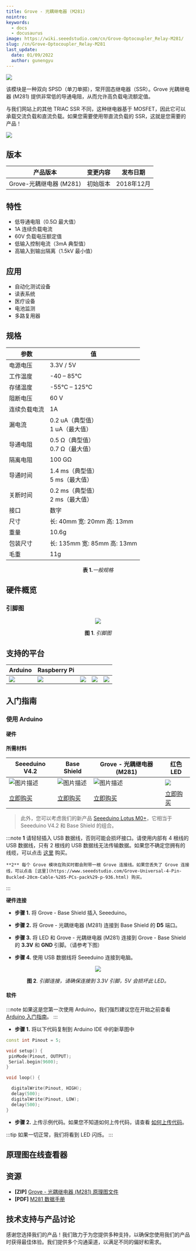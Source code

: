 ```yaml
---
title: Grove - 光耦继电器 (M281)
nointro:
keywords:
  - docs
  - docusaurus
image: https://wiki.seeedstudio.com/cn/Grove-Optocoupler_Relay-M281/
slug: /cn/Grove-Optocoupler_Relay-M281
last_update:
  date: 01/09/2022
  author: gunengyu
---
```


![](https://files.seeedstudio.com/wiki/Grove-Optocoupler-Relay-M281/img/preview.png)

该模块是一种双向 SPSD（单刀单掷），常开固态继电器（SSR）。Grove 光耦继电器 (M281) 提供非常低的导通电阻，从而允许高负载电流额定值。

与我们网站上的其他 TRIAC SSR 不同，这种继电器基于 MOSFET，因此它可以承载交流负载和直流负载。如果您需要使用带直流负载的 SSR，这就是您需要的产品！

<p style={{}}><a href="https://www.seeedstudio.com/Grove-Optocoupler-Relay-M281-p-2923.html" target="_blank"><img src="https://files.seeedstudio.com/wiki/Seeed-WiKi/docs/images/300px-Get_One_Now_Banner-ragular.png" /></a></p>

## 版本

| 产品版本                  | 变更内容                                                                                               | 发布日期       |
|---------------------------|-------------------------------------------------------------------------------------------------------|---------------|
| Grove-光耦继电器 (M281) | 初始版本                                                                                               | 2018年12月    |

## 特性

- 低导通电阻（0.5Ω 最大值）
- 1A 连续负载电流
- 60V 负载电压额定值
- 低输入控制电流（3mA 典型值）
- 高输入到输出隔离（1.5kV 最小值）

## 应用

- 自动化测试设备
- 读表系统
- 医疗设备
- 电池监测
- 多路复用器

## 规格

  | 参数                | 值                     |
  |---------------------|------------------------|
  | 电源电压           | 3.3V / 5V             |
  | 工作温度           | -40 – 85℃            |
  | 存储温度           | -55°C – 125°C         |
  | 阻断电压           | 60 V                  |
  | 连续负载电流       | 1A                    |
  | 漏电流             | 0.2 uA（典型值）<br />1 uA（最大值） |
  | 导通电阻           | 0.5 Ω（典型值）<br />0.7 Ω（最大值） |
  | 隔离电阻           | 100 GΩ                |
  | 导通时间           | 1.4 ms（典型值）<br />5 ms（最大值） |
  | 关断时间           | 0.2 ms（典型值）<br />2 ms（最大值） |
  | 接口               | 数字                  |
  | 尺寸               | 长: 40mm 宽: 20mm 高: 13mm |
  | 重量               | 10.6g                 |
  | 包装尺寸           | 长: 135mm 宽: 85mm 高: 13mm |
  | 毛重               | 11g                   |
  <div align="center"><b>表 1.</b><i>一般规格</i></div>

## 硬件概览

### 引脚图

<div align="center">
  <figure>
    <p style={{}}><a href="https://files.seeedstudio.com/wiki/Grove-Optocoupler-Relay-M281/img/pinout.jpg" target="_blank"><img src="https://files.seeedstudio.com/wiki/Grove-Optocoupler-Relay-M281/img/pinout.jpg" /></a></p>
    <figcaption><b>图 1</b>. <i>引脚图</i></figcaption>
  </figure>
</div>

## 支持的平台

| Arduino                                                                                             | Raspberry Pi                                                                                             |                                                                                                 |                                                                                                          |                                                                                                    |
|-----------------------------------------------------------------------------------------------------|----------------------------------------------------------------------------------------------------------|-------------------------------------------------------------------------------------------------|---------------------------------------------------------------------------------------------------|----------------------------------------------------------------------------------------------------|
| ![](https://files.seeedstudio.com/wiki/wiki_english/docs/images/arduino_logo.jpg) | ![](https://files.seeedstudio.com/wiki/wiki_english/docs/images/raspberry_pi_logo.jpg) | ![](https://files.seeedstudio.com/wiki/wiki_english/docs/images/bbg_logo.jpg) | ![](https://files.seeedstudio.com/wiki/wiki_english/docs/images/wio_logo_n.jpg) | ![](https://files.seeedstudio.com/wiki/wiki_english/docs/images/linkit_logo.jpg) |

## 入门指南

### 使用 Arduino

#### 硬件

**所需材料**

| Seeeduino V4.2 | Base Shield | Grove - 光耦继电器 (M281) | 红色 LED |
|--------------|-------------|-----------------|-----|
|![图片描述](https://files.seeedstudio.com/wiki/wiki_english/docs/images/seeeduino_v4.2.jpg)|![图片描述](https://files.seeedstudio.com/wiki/wiki_english/docs/images/base_shield.jpg)|![图片描述](https://files.seeedstudio.com/wiki/Grove-Optocoupler-Relay-M281/img/thumbnail.jpg)|![](https://files.seeedstudio.com/wiki/Grove-Optocoupler-Relay-M281/img/led.jpg)|
|[立即购买](https://www.seeedstudio.com/Seeeduino-V4.2-p-2517.html)|[立即购买](https://www.seeedstudio.com/Base-Shield-V2-p-1378.html)|[立即购买](https://www.seeedstudio.com/Grove-Optocoupler-Relay-M281-p-2923.html)|[立即购买](https://www.seeedstudio.com/3mm-LED-Red-25-PCs-p-1588.html)|

>此外，您可以考虑我们的新产品 [Seeeduino Lotus M0+](https://www.seeedstudio.com/Seeeduino-Lotus-Cortex-M0-p-2896.html)，它相当于 Seeeduino V4.2 和 Base Shield 的组合。

:::note
    **1** 请轻轻插入 USB 数据线，否则可能会损坏接口。请使用内部有 4 根线的 USB 数据线，只有 2 根线的 USB 数据线无法传输数据。如果您不确定您拥有的线缆，可以点击 [这里](https://www.seeedstudio.com/Micro-USB-Cable-48cm-p-1475.html) 购买。

    **2** 每个 Grove 模块在购买时都会附带一根 Grove 连接线。如果您丢失了 Grove 连接线，可以点击 [这里](https://www.seeedstudio.com/Grove-Universal-4-Pin-Buckled-20cm-Cable-%285-PCs-pack%29-p-936.html) 购买。
:::

**硬件连接**

- **步骤 1.** 将 Grove - Base Shield 插入 Seeeduino。

- **步骤 2.** 将 Grove - 光耦继电器 (M281) 连接到 Base Shield 的 **D5** 端口。

- **步骤 3.** 将 LED 和 Grove - 光耦继电器 (M281) 连接到 Grove - Base Shield 的 **3.3V** 和 **GND** 引脚。（请参考下图）

- **步骤 4.** 使用 USB 数据线将 Seeeduino 连接到电脑。

<div align="center">
  <figure>
    <p style={{}}><a href="https://files.seeedstudio.com/wiki/Grove-Optocoupler-Relay-M281/img/connect2.png" target="_blank"><img src="https://files.seeedstudio.com/wiki/Grove-Optocoupler-Relay-M281/img/connect2.png" /></a></p>
    <figcaption><b>图 2</b>. <i>引脚连接，请确保连接到 3.3V 引脚，5V 会损坏此 LED。</i></figcaption>
  </figure>
</div>

#### 软件

:::note
        如果这是您第一次使用 Arduino，我们强烈建议您在开始之前查看 [Arduino 入门指南](https://wiki.seeedstudio.com/cn/Getting_Started_with_Arduino/)。
:::

- **步骤 1.** 将以下代码复制到 Arduino IDE 中的新草图中

```cpp
const int Pinout = 5;      

void setup() {
 pinMode(Pinout, OUTPUT);
 Serial.begin(9600);
}

void loop() {

  digitalWrite(Pinout, HIGH); 
  delay(500);
  digitalWrite(Pinout, LOW); 
  delay(500);
}
```

- **步骤 2.** 上传示例代码。如果您不知道如何上传代码，请查看 [如何上传代码](https://wiki.seeedstudio.com/cn/Upload_Code/)。

:::tip
  如果一切正常，我们将看到 LED 闪烁。
:::

## 原理图在线查看器

<div className="altium-ecad-viewer" data-project-src="https://files.seeedstudio.com/wiki/Grove-Optocoupler-Relay-M281/res/Grove-Optocoupler%20Relay%20(M281).zip" style={{borderRadius: '0px 0px 4px 4px', height: 500, borderStyle: 'solid', borderWidth: 1, borderColor: 'rgb(241, 241, 241)', overflow: 'hidden', maxWidth: 1280, maxHeight: 700, boxSizing: 'border-box'}}>
</div>

## 资源

- **[ZIP]** [Grove - 光耦继电器 (M281) 原理图文件](https://files.seeedstudio.com/wiki/Grove-Optocoupler-Relay-M281/res/Grove-Optocoupler%20Relay%20(M281).zip)
- **[PDF]** [M281 数据手册](https://files.seeedstudio.com/wiki/Grove-Optocoupler-Relay-M281/res/M281_Datasheet.pdf)

## 技术支持与产品讨论

感谢您选择我们的产品！我们致力于为您提供多种支持，以确保您使用我们的产品时获得最佳体验。我们提供多个沟通渠道，以满足不同的偏好和需求。

<div class="button_tech_support_container">
<a href="https://forum.seeedstudio.com/" class="button_forum"></a> 
<a href="https://www.seeedstudio.com/contacts" class="button_email"></a>
</div>

<div class="button_tech_support_container">
<a href="https://discord.gg/eWkprNDMU7" class="button_discord"></a> 
<a href="https://github.com/Seeed-Studio/wiki-documents/discussions/69" class="button_discussion"></a>
</div>